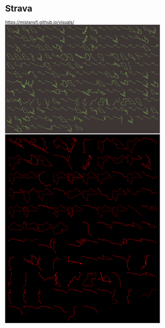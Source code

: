 # Strava

https://mjstansfi.github.io/visuals/
![Dads runs](images/dads-runs.PNG)
![My runs](images/my-runs.PNG)
